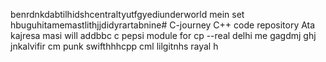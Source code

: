 benrdnkdabtilhidshcentraltyutfgyediunderworld mein set hbuguhitamemastlithjjdidyrartabnine# C-journey
C++ code repository
Ata kajresa masi
will addbbc
c pepsi module for cp
--real
delhi me
gagdmj
ghj
jnkalvifir
cm punk
swifthhhcpp
cml
lilgitnhs
rayal
h
